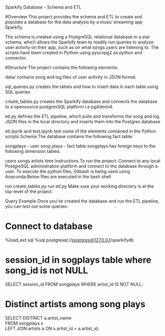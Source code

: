 Sparkify Database - Schema and ETL

#Overview
This project provides the schema and ETL to create and populate a database for the data analysis by a music streaming app Sparkify.

The schema is created using a PostgreSQL relational database in a star schema, which allows the Sparkify team to readily run queries to analyze user activity on their app, such as on what songs users are listening to. The scripts have been created in Python using pyscopg2 as python and connector.

#Structure
The project contains the following elements:

data/ contains song and log files of user activity in JSON format.

sql_queries.py creates the tables and how to insert data in each table using SQL queries.

create_tables.py creates the Sparkify database and connects the database to a opensource postgresSQL platform i.e pgAdmin4.

etl.py defines the ETL pipeline, which pulls and transforms the song and log JSON files in the local directory and inserts them into the Postgres database

etl.ipynb and test.ipynb test some of the elements contained in the Python scripts
Schema
The database contains the following fact table:

songplays - user song plays - fact table
songplays has foreign keys to the following dimension tables:

users
songs
artists
time
Instructions
To run the project: Connect to any local PostgreSQL administration platform and connect to the database through a user. To execute the python files, Gitbash is being used using Anaconda.Below files are executed in the bash shell 

run create_tables.py
run etl.py
Make sure your working directory is at the top-level of the project.



Query Example
Once you've created the database and run the ETL pipeline, you can test out some queries:

# Connect to database
%load_ext sql
%sql postgresql://postgres@127.0.0.1/sparkifydb

# session_id in sogplays table where song_id is not NULL
SELECT session_id
FROM songplays
WHERE artist_id IS NOT NULL;

# Distinct artists among song plays
SELECT DISTINCT a.artist_name \
FROM songplays s \
LEFT JOIN artists a ON s.artist_id = a.artist_id;
